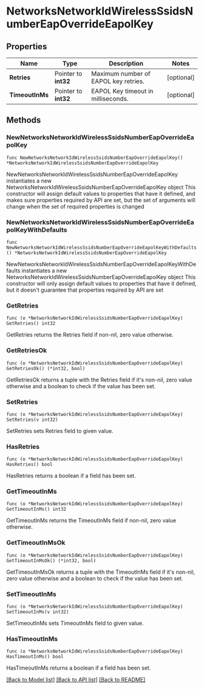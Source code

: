 # NetworksNetworkIdWirelessSsidsNumberEapOverrideEapolKey

## Properties

Name | Type | Description | Notes
------------ | ------------- | ------------- | -------------
**Retries** | Pointer to **int32** | Maximum number of EAPOL key retries. | [optional] 
**TimeoutInMs** | Pointer to **int32** | EAPOL Key timeout in milliseconds. | [optional] 

## Methods

### NewNetworksNetworkIdWirelessSsidsNumberEapOverrideEapolKey

`func NewNetworksNetworkIdWirelessSsidsNumberEapOverrideEapolKey() *NetworksNetworkIdWirelessSsidsNumberEapOverrideEapolKey`

NewNetworksNetworkIdWirelessSsidsNumberEapOverrideEapolKey instantiates a new NetworksNetworkIdWirelessSsidsNumberEapOverrideEapolKey object
This constructor will assign default values to properties that have it defined,
and makes sure properties required by API are set, but the set of arguments
will change when the set of required properties is changed

### NewNetworksNetworkIdWirelessSsidsNumberEapOverrideEapolKeyWithDefaults

`func NewNetworksNetworkIdWirelessSsidsNumberEapOverrideEapolKeyWithDefaults() *NetworksNetworkIdWirelessSsidsNumberEapOverrideEapolKey`

NewNetworksNetworkIdWirelessSsidsNumberEapOverrideEapolKeyWithDefaults instantiates a new NetworksNetworkIdWirelessSsidsNumberEapOverrideEapolKey object
This constructor will only assign default values to properties that have it defined,
but it doesn't guarantee that properties required by API are set

### GetRetries

`func (o *NetworksNetworkIdWirelessSsidsNumberEapOverrideEapolKey) GetRetries() int32`

GetRetries returns the Retries field if non-nil, zero value otherwise.

### GetRetriesOk

`func (o *NetworksNetworkIdWirelessSsidsNumberEapOverrideEapolKey) GetRetriesOk() (*int32, bool)`

GetRetriesOk returns a tuple with the Retries field if it's non-nil, zero value otherwise
and a boolean to check if the value has been set.

### SetRetries

`func (o *NetworksNetworkIdWirelessSsidsNumberEapOverrideEapolKey) SetRetries(v int32)`

SetRetries sets Retries field to given value.

### HasRetries

`func (o *NetworksNetworkIdWirelessSsidsNumberEapOverrideEapolKey) HasRetries() bool`

HasRetries returns a boolean if a field has been set.

### GetTimeoutInMs

`func (o *NetworksNetworkIdWirelessSsidsNumberEapOverrideEapolKey) GetTimeoutInMs() int32`

GetTimeoutInMs returns the TimeoutInMs field if non-nil, zero value otherwise.

### GetTimeoutInMsOk

`func (o *NetworksNetworkIdWirelessSsidsNumberEapOverrideEapolKey) GetTimeoutInMsOk() (*int32, bool)`

GetTimeoutInMsOk returns a tuple with the TimeoutInMs field if it's non-nil, zero value otherwise
and a boolean to check if the value has been set.

### SetTimeoutInMs

`func (o *NetworksNetworkIdWirelessSsidsNumberEapOverrideEapolKey) SetTimeoutInMs(v int32)`

SetTimeoutInMs sets TimeoutInMs field to given value.

### HasTimeoutInMs

`func (o *NetworksNetworkIdWirelessSsidsNumberEapOverrideEapolKey) HasTimeoutInMs() bool`

HasTimeoutInMs returns a boolean if a field has been set.


[[Back to Model list]](../README.md#documentation-for-models) [[Back to API list]](../README.md#documentation-for-api-endpoints) [[Back to README]](../README.md)


